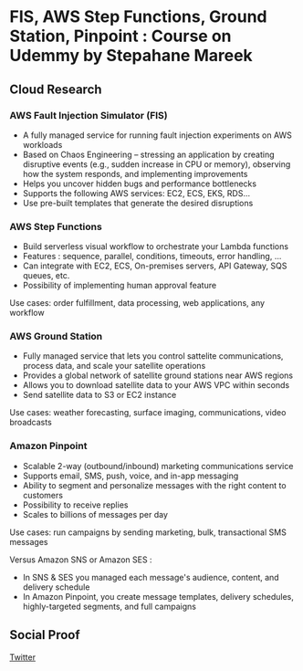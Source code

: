 
# FIS, AWS Step Functions, Ground Station, Pinpoint : Course on Udemmy by Stepahane Mareek

## Cloud Research
### AWS Fault Injection Simulator (FIS)
- A fully managed service for running fault injection experiments on AWS workloads
- Based on Chaos Engineering – stressing an application by creating disruptive events (e.g., sudden increase in CPU or memory), observing how the system responds, and implementing improvements
- Helps you uncover hidden bugs and performance bottlenecks
- Supports the following AWS services: EC2, ECS, EKS, RDS…
- Use pre-built templates that generate the desired disruptions

### AWS Step Functions 
- Build serverless visual workflow to orchestrate your Lambda functions
- Features : sequence, parallel, conditions, timeouts, error handling, …
- Can integrate with EC2, ECS, On-premises servers, API Gateway, SQS queues, etc.
- Possibility of implementing human approval feature

Use cases: order fulfillment, data processing, web applications, any workflow

### AWS Ground Station
- Fully managed service that lets you control sattelite communications, process data, and scale your satellite operations
- Provides a global network of satellite ground stations near AWS regions
- Allows you to download satellite data to your AWS VPC within seconds
- Send satellite data to S3 or EC2 instance

Use cases: weather forecasting, surface imaging, communications, video broadcasts

### Amazon Pinpoint
- Scalable 2-way (outbound/inbound) marketing communications service
- Supports email, SMS, push, voice, and in-app messaging
- Ability to segment and personalize messages with the right content to customers
- Possibility to receive replies
- Scales to billions of messages per day

Use cases: run campaigns by sending marketing, bulk, transactional SMS messages

Versus Amazon SNS or Amazon SES :
- In SNS & SES you managed each message's audience, content, and delivery schedule
- In Amazon Pinpoint, you create message templates, delivery schedules, highly-targeted segments, and full campaigns


## Social Proof

[Twitter](https://twitter.com/tiaradwim1306/status/1629694854421942272)

